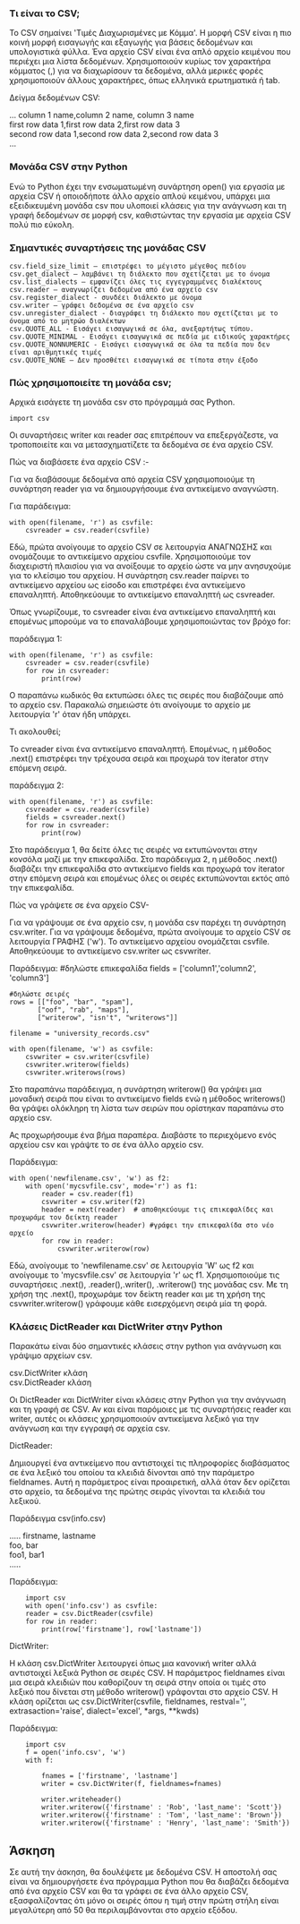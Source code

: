 ### Τι είναι το CSV;
Το CSV σημαίνει 'Τιμές Διαχωρισμένες με Κόμμα'. Η μορφή CSV είναι η πιο κοινή μορφή εισαγωγής και εξαγωγής για βάσεις δεδομένων και υπολογιστικά φύλλα. Ένα αρχείο CSV είναι ένα απλό αρχείο κειμένου που περιέχει μια λίστα δεδομένων. Χρησιμοποιούν κυρίως τον χαρακτήρα κόμματος (,) για να διαχωρίσουν τα δεδομένα, αλλά μερικές φορές χρησιμοποιούν άλλους χαρακτήρες, όπως ελληνικά ερωτηματικά ή tab.

Δείγμα δεδομένων CSV:

...
column 1 name,column 2 name, column 3 name  
first row data 1,first row data 2,first row data 3  
second row data 1,second row data 2,second row data 3  
...

### Μονάδα CSV στην Python
Ενώ το Python έχει την ενσωματωμένη συνάρτηση open() για εργασία με αρχεία CSV ή οποιοδήποτε άλλο αρχείο απλού κειμένου, υπάρχει μια εξειδικευμένη μονάδα csv που υλοποιεί κλάσεις για την ανάγνωση και τη γραφή δεδομένων σε μορφή csv, καθιστώντας την εργασία με αρχεία CSV πολύ πιο εύκολη.

### Σημαντικές συναρτήσεις της μονάδας CSV

    csv.field_size_limit – επιστρέφει το μέγιστο μέγεθος πεδίου
    csv.get_dialect – λαμβάνει τη διάλεκτο που σχετίζεται με το όνομα
    csv.list_dialects – εμφανίζει όλες τις εγγεγραμμένες διαλέκτους
    csv.reader – αναγνωρίζει δεδομένα από ένα αρχείο csv
    csv.register_dialect - συνδέει διάλεκτο με όνομα
    csv.writer – γράφει δεδομένα σε ένα αρχείο csv
    csv.unregister_dialect - διαγράφει τη διάλεκτο που σχετίζεται με το όνομα από το μητρώο διαλέκτων
    csv.QUOTE_ALL - Εισάγει εισαγωγικά σε όλα, ανεξαρτήτως τύπου.
    csv.QUOTE_MINIMAL - Εισάγει εισαγωγικά σε πεδία με ειδικούς χαρακτήρες
    csv.QUOTE_NONNUMERIC - Εισάγει εισαγωγικά σε όλα τα πεδία που δεν είναι αριθμητικές τιμές
    csv.QUOTE_NONE – Δεν προσθέτει εισαγωγικά σε τίποτα στην έξοδο

### Πώς χρησιμοποιείτε τη μονάδα csv;
Αρχικά εισάγετε τη μονάδα csv στο πρόγραμμά σας Python.

    import csv

Οι συναρτήσεις writer και reader σας επιτρέπουν να επεξεργάζεστε, να τροποποιείτε και να μετασχηματίζετε τα δεδομένα σε ένα αρχείο CSV.

Πώς να διαβάσετε ένα αρχείο CSV :-

Για να διαβάσουμε δεδομένα από αρχεία CSV χρησιμοποιούμε τη συνάρτηση reader για να δημιουργήσουμε ένα αντικείμενο αναγνώστη.

Για παράδειγμα:

    with open(filename, 'r') as csvfile:
        csvreader = csv.reader(csvfile)

Εδώ, πρώτα ανοίγουμε το αρχείο CSV σε λειτουργία ΑΝΑΓΝΩΣΗΣ και ονομάζουμε το αντικείμενο αρχείου csvfile. Χρησιμοποιούμε τον διαχειριστή πλαισίου για να ανοίξουμε το αρχείο ώστε να μην ανησυχούμε για το κλείσιμο του αρχείου. Η συνάρτηση csv.reader παίρνει το αντικείμενο αρχείου ως είσοδο και επιστρέφει ένα αντικείμενο επαναληπτή. Αποθηκεύουμε το αντικείμενο επαναληπτή ως csvreader.

Όπως γνωρίζουμε, το csvreader είναι ένα αντικείμενο επαναληπτή και επομένως μπορούμε να το επαναλάβουμε χρησιμοποιώντας τον βρόχο for:

παράδειγμα 1:

    with open(filename, 'r') as csvfile:
        csvreader = csv.reader(csvfile)
        for row in csvreader:
            print(row)

Ο παραπάνω κωδικός θα εκτυπώσει όλες τις σειρές που διαβάζουμε από το αρχείο csv. Παρακαλώ σημειώστε ότι ανοίγουμε το αρχείο με λειτουργία 'r' όταν ήδη υπάρχει.

Τι ακολουθεί;

Το cvreader είναι ένα αντικείμενο επαναληπτή. Επομένως, η μέθοδος .next() επιστρέφει την τρέχουσα σειρά και προχωρά τον iterator στην επόμενη σειρά.

παράδειγμα 2:

    with open(filename, 'r') as csvfile:
        csvreader = csv.reader(csvfile)
        fields = csvreader.next()
        for row in csvreader:
            print(row)

Στο παράδειγμα 1, θα δείτε όλες τις σειρές να εκτυπώνονται στην κονσόλα μαζί με την επικεφαλίδα. Στο παράδειγμα 2, η μέθοδος .next() διαβάζει την επικεφαλίδα στο αντικείμενο fields και προχωρά τον iterator στην επόμενη σειρά και επομένως όλες οι σειρές εκτυπώνονται εκτός από την επικεφαλίδα.

Πώς να γράψετε σε ένα αρχείο CSV-

Για να γράψουμε σε ένα αρχείο csv, η μονάδα csv παρέχει τη συνάρτηση csv.writer. Για να γράψουμε δεδομένα, πρώτα ανοίγουμε το αρχείο CSV σε λειτουργία ΓΡΑΦΗΣ ('w'). Το αντικείμενο αρχείου ονομάζεται csvfile. Αποθηκεύουμε το αντικείμενο csv.writer ως csvwriter.

Παράδειγμα:
    #δηλώστε επικεφαλίδα
    fields = ['column1','column2', 'column3']

    #δηλώστε σειρές
    rows = [["foo", "bar", "spam"],
           ["oof", "rab", "maps"],
           ["writerow", "isn't", "writerows"]]

    filename = "university_records.csv"
    
    with open(filename, 'w') as csvfile:
        csvwriter = csv.writer(csvfile)
        csvwriter.writerow(fields)
        csvwriter.writerows(rows)

Στο παραπάνω παράδειγμα, η συνάρτηση writerow() θα γράψει μια μοναδική σειρά που είναι το αντικείμενο fields ενώ η μέθοδος writerows() θα γράψει ολόκληρη τη λίστα των σειρών που ορίστηκαν παραπάνω στο αρχείο csv.

Ας προχωρήσουμε ένα βήμα παραπέρα. Διαβάστε το περιεχόμενο ενός αρχείου csv και γράψτε το σε ένα άλλο αρχείο csv.

Παράδειγμα:

    with open('newfilename.csv', 'w') as f2:
        with open('mycsvfile.csv', mode='r') as f1:
            reader = csv.reader(f1)
            csvwriter = csv.writer(f2)
            header = next(reader)  # αποθηκεύουμε τις επικεφαλίδες και προχωράμε τον δείκτη reader
            csvwriter.writerow(header) #γράφει την επικεφαλίδα στο νέο αρχείο
            for row in reader:
                csvwriter.writerow(row)

Εδώ, ανοίγουμε το 'newfilename.csv' σε λειτουργία 'W' ως f2 και ανοίγουμε το 'mycsvfile.csv' σε λειτουργία 'r' ως f1. Χρησιμοποιούμε τις συναρτήσεις .next(), .reader(),.writer(), .writerow() της μονάδας csv. Με τη χρήση της .next(), προχωράμε τον δείκτη reader και με τη χρήση της csvwriter.writerow() γράφουμε κάθε εισερχόμενη σειρά μία τη φορά.

### Κλάσεις DictReader και DictWriter στην Python

Παρακάτω είναι δύο σημαντικές κλάσεις στην python για ανάγνωση και γράψιμο αρχείων csv.

csv.DictWriter κλάση  
csv.DictReader κλάση  

Οι DictReader και DictWriter είναι κλάσεις στην Python για την ανάγνωση και τη γραφή σε CSV. Αν και είναι παρόμοιες με τις συναρτήσεις reader και writer, αυτές οι κλάσεις χρησιμοποιούν αντικείμενα λεξικό για την ανάγνωση και την εγγραφή σε αρχεία csv.

DictReader:

Δημιουργεί ένα αντικείμενο που αντιστοιχεί τις πληροφορίες διαβάσματος σε ένα λεξικό του οποίου τα κλειδιά δίνονται από την παράμετρο fieldnames. Αυτή η παράμετρος είναι προαιρετική, αλλά όταν δεν ορίζεται στο αρχείο, τα δεδομένα της πρώτης σειράς γίνονται τα κλειδιά του λεξικού.

Παράδειγμα csv(info.csv)

.....
firstname, lastname  
foo, bar  
foo1, bar1  
.....

Παράδειγμα:

        import csv
        with open('info.csv') as csvfile:
        reader = csv.DictReader(csvfile)
        for row in reader:
            print(row['firstname'], row['lastname'])

DictWriter:

Η κλάση csv.DictWriter λειτουργεί όπως μια κανονική writer αλλά αντιστοιχεί λεξικά Python σε σειρές CSV. Η παράμετρος fieldnames είναι μια σειρά κλειδιών που καθορίζουν τη σειρά στην οποία οι τιμές στο λεξικό που δίνεται στη μέθοδο writerow() γράφονται στο αρχείο CSV. Η κλάση ορίζεται ως csv.DictWriter(csvfile, fieldnames, restval='', extrasaction='raise', dialect='excel', *args, **kwds)

Παράδειγμα:

        import csv
        f = open('info.csv', 'w')
        with f:
            
            fnames = ['firstname', 'lastname']
            writer = csv.DictWriter(f, fieldnames=fnames)    

            writer.writeheader()
            writer.writerow({'firstname' : 'Rob', 'last_name': 'Scott'})
            writer.writerow({'firstname' : 'Tom', 'last_name': 'Brown'})
            writer.writerow({'firstname' : 'Henry', 'last_name': 'Smith'})


Άσκηση
--------

Σε αυτή την άσκηση, θα δουλέψετε με δεδομένα CSV. Η αποστολή σας είναι να δημιουργήσετε ένα πρόγραμμα Python που θα διαβάζει δεδομένα από ένα αρχείο CSV και θα τα γράφει σε ένα άλλο αρχείο CSV, εξασφαλίζοντας ότι μόνο οι σειρές όπου η τιμή στην πρώτη στήλη είναι μεγαλύτερη από 50 θα περιλαμβάνονται στο αρχείο εξόδου.